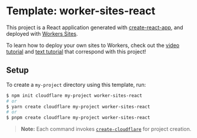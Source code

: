 # Template: worker-sites-react

This project is a React application generated with [create-react-app](https://github.com/facebook/create-react-app), and deployed with [Workers Sites](https://developers.cloudflare.com/workers/sites).

To learn how to deploy your own sites to Workers, check out the [video tutorial](https://www.youtube.com/watch?v=6YC3MgVwCGA) and [text tutorial](https://developers.cloudflare.com/workers/tutorials/deploy-a-react-app) that correspond with this project!

## Setup

To create a `my-project` directory using this template, run:

```sh
$ npm init cloudflare my-project worker-sites-react
# or
$ yarn create cloudflare my-project worker-sites-react
# or
$ pnpm create cloudflare my-project worker-sites-react
```

> **Note:** Each command invokes [`create-cloudflare`](https://github.com/lukeed/create-cloudflare) for project creation.
